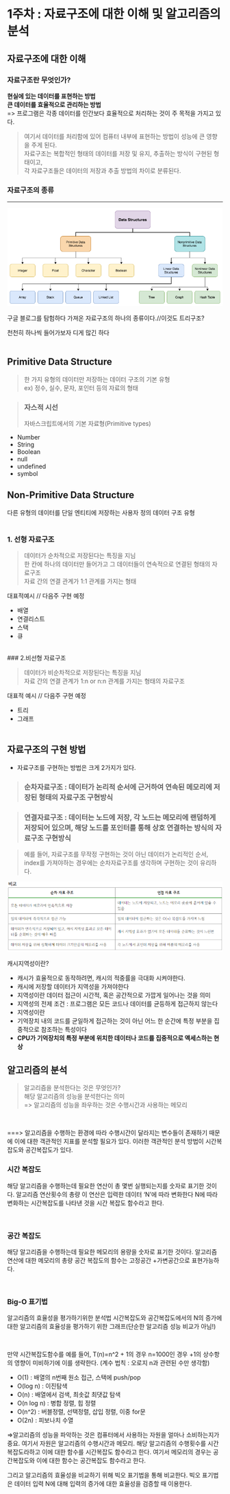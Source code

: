 # 1주차 : 자료구조에 대한 이해 및 알고리즘의 분석
## 자료구조에 대한 이해
### 자료구조란 무엇인가?
**현실에 있는 데이터를 표현하는 방법**  
**큰 데이터를 효율적으로 관리하는 방법**  
=> 프로그램은 각종 데이터를 인간보다 효율적으로 처리하는 것이 주 목적을 가지고 있다.   
>여기서 데이터를 처리함에 있어 컴퓨터 내부에 표현하는 방법이 성능에 큰 영향을 주게 된다.  
자료구조는 복합적인 형태의 데이터를 저장 및 유지, 추출하는 방식이 구현된 형태이고,  
각 자료구조들은 데이터의 저장과 추출 방법의 차이로 분류된다.

### 자료구조의 종류

---
![img](../_images/자료구조종류.png) 


구글 블로그를 탐험하다 가져온 자료구조의 하나의 종류이다.//이것도 트리구조?

천천히 하나씩 들어가보자 디게 많긴 하다
</br>
</br>
## Primitive Data Structure
>한 가지 유형의 데이터만 저장하는 데이터 구조의 기본 유형  
ex) 정수, 실수, 문자, 포인터 등의 자료의 형태

>### **자스적 시선**  
>자바스크립트에서의 기본 자료형(Primitive types)  
* Number  
* String   
* Boolean  
* null  
* undefined  
* symbol  

## Non-Primitive Data Structure
다른 유형의 데이터를 단일 엔티티에 저장하는 사용자 정의 데이터 구조 유형
</br></br>
###  1. 선형 자료구조
  
>데이터가 순차적으로 저장된다는 특징을 지님  
한 칸에 하나의 데이터만 들어가고 그 데이터들이 연속적으로 연결된 형태의 자료구조  
자료 간의 연결 관계가 1:1 관계를 가지는 형태  

대표적예시 // 다음주 구현 예정  
* 배열   
* 연결리스트  
* 스택  
* 큐  
</br>
### 2.비선형 자료구조

>데이터가 비순차적으로 저장된다는 특징을 지님  
자료 간의 연결 관계가 1:n or n:n 관계를 가지는 형태의 자료구조  

대표적 예시 // 다음주 구현 예정  
* 트리  
* 그래프
</br></br>
## 자료구조의 구현 방법
* 자료구조를 구현하는 방법은 크게 2가지가 있다.  

>### 순차자료구조 : 데이터가 논리적 순서에 근거하여 연속된 메모리에 저장된 형태의 자료구조 구현방식  

>### 연결자료구조 : 데이터는 노드에 저장, 각 노드는 메모리에 랜덤하게 저장되어 있으며, 해당 노드를 포인터를 통해 상호 연결하는 방식의 자료구조 구현방식
  

>예를 들어, 자료구조를 무작정 구현하는 것이 아닌 데이터가 논리적인 순서, index를 가져야하는 경우에는 순차자료구조를 생각하며 구현하는 것이 유리하다.


 ![img](../_images/순차자료구조와연결자료구조.png) 

캐시지역성이란?  
* 캐시가 효율적으로 동작하려면, 캐시의 적중률을 극대화 시켜야한다.
* 캐시에 저장할 데이터가 지역성을 가져야한다
* 지역성이란 데이터 접근이 시간적, 혹은 공간적으로 가깝게 일어나는 것을 의미
* 지역성의 전제 조건 : 프로그램은 모든 코드나 데이터를 균등하게 접근하지 않는다
* 지역성이란
* 기억장치 내의 코드를 균일하게 접근하는 것이 아닌 어느 한 순간에 특정 부분을 집중적으로 참조하는 특성이다
* **CPU가 기억장치의 특정 부분에 위치한 데이터나 코드를 집중적으로 액세스하는 현상** 


## 알고리즘의 분석
>알고리즘을 분석한다는 것은 무엇인가?  
해당 알고리즘의 성능을 분석한다는 의미  
=> 알고리즘의 성능을 좌우하는 것은 수행시간과 사용하는 메모리  

</br>

===> 알고리즘을 수행하는 환경에 따라 수행시간이 달라지는 변수들이 존재하기 때문에 이에 대한 객관적인 지표를 분석할 필요가 있다. 이러한 객관적인 분석 방법이 시간복잡도와 공간복잡도가 있다.
</br>


### 시간 복잡도
해당 알고리즘을 수행하는데 필요한 연산이 총 몇번 실행되는지를 숫자로 표기한 것이다.
알고리즘 연산횟수의 총량
이 연산은 입력한 데이터 ‘N’에 따라 변화한다
N에 따라 변화하는 시간복잡도를 나타낸 것을 시간 복잡도 함수라고 한다.

</br>

### 공간 복잡도
해당 알고리즘을 수행하는데 필요한 메모리의 용량을 숫자로 표기한 것이다.
알고리즘 연산에 대한 메모리의 총량
공간 복잡도의 함수는 고정공간 +가변공간으로 표현가능하다.

</br>

### Big-O 표기법
알고리즘의 효율성을 평가하기위한 분석법
시간복잡도와 공간복잡도에서의 N의 증가에 대한 알고리즘의 효율성을 평가하기 위한 그래프(단순한 알고리즘 성능 비교가 아님!)

</br>

만약 시간복잡도함수를 예를 들어, T(n)=n^2 + 1의 경우 n=1000인 경우 +1의 상수항의 영향이 미비하기에 이를 생략한다. (계수 법칙 : 오로지 n과 관련된 수만 생각함)
</br>

* O(1) : 배열의 n번째 원소 접근, 스택에 push/pop
* O(log n) : 이진탐색
* O(n) : 배열에서 검색, 최솟값 최댓값 탐색
* O(n log n) : 병합 정렬, 힙 정렬
* O(n^2) : 버블정렬, 선택정렬, 삽입 정렬, 이중 for문
* O(2n) :  피보나치 수열

⇒알고리즘의 성능을 파악하는 것은 컴퓨터에서 사용하는 자원을 얼마나 소비하는지가 중요.
여기서 자원은 알고리즘의 수행시간과 메모리.
해당 알고리즘의 수행횟수를 시간복잡도라하고 이에 대한 함수를 시간복잡도 함수라고 한다.
여기서 메모리의 경우는 공간복잡도와 이에 대한 함수는 공간복잡도 함수라고 한다.

그리고 알고리즘의 효율성을 비교하기 위해 빅오 표기법을 통해 비교한다.
빅오 표기법은 데이터 입력 N에 대해 입력의 증가에 대한 효율성을 검증할 때 이용한다.

